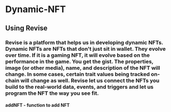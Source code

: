 # Dynamic-NFT
## Using Revise
### Revise is a platform that helps us in developing dynamic NFTs. Dynamic NFTs are NFTs that don't just sit in wallet. They evolve over time. If it is a gaming NFT, it will evolve based on the performance in the game. You get the gist. The properties, image (or other media), name, and description of the NFT will change. In some cases, certain trait values being tracked on-chain will change as well. Revise let us connect the NFTs you build to the real-world data, events, and triggers and let us program the NFT the way you see fit.

#### addNFT - function to add NFT

